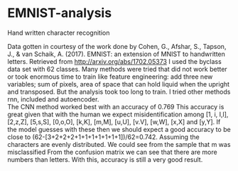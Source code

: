 # EMNIST-analysis
Hand written character recognition

Data gotten in courtesy of the work done by
Cohen, G., Afshar, S., Tapson, J., & van Schaik, A. (2017). 
EMNIST: an extension of MNIST to handwritten letters. Retrieved from http://arxiv.org/abs/1702.05373 
I used the byclass data set with 62 classes. Many methods were tried that did not work better or
took enormous time to train like feature engineering: add three new variables; sum of pixels,
area of space that can hold liquid when the upright and transposed. But the analysis took too long
to train. I tried other methods rnn, included and autoencoder.  
The CNN method worked best with an accuracy of 0.769 
This accuracy is great given that with the human we expect misidentification among [1, i, I,l], [2,z,Z],
[5,s,S], [0,o,O], [k,K], [m,M], [u,U], [v.V], [w,W], [x,X] and [y,Y].
If the model guesses with these then we should expect a good accuracy to be close to
(62-[3+2+2+2+1+1+1+1+1+1+1])/62=0.742.
Assuming the characters are evenly distributed. We could see from the sample that m was misclassified
From the confusion matrix we can see that there are more numbers than letters. 
With this, accuracy is still a very good result. 
